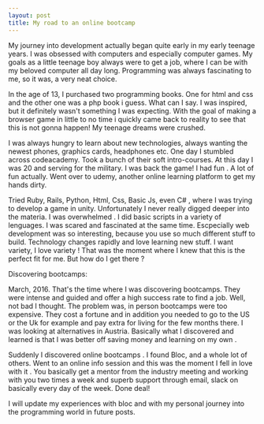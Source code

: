 ```yaml
---
layout: post
title: My road to an online bootcamp
---
```

My journey into development actually began quite early in my early teenage years. I was obsessed with computers and especially computer games. My goals as a little teenage boy always were to get a job, where I can be with my beloved computer all day long. Programming was always fascinating to me, so it was, a very neat choice. 

In the age of 13, I purchased two programming books. One for html and css and the other one was a php book i guess. What can I say. I was inspired, but it definitely wasn't something I was expecting. With the goal of making a browser game in little to no time i quickly came back to reality to see that this is not gonna happen! My teenage dreams were crushed. 

I was always hungry to learn about new technologies, always wanting the newest phones, graphics cards, headphones etc. One day I stumbled across codeacademy. Took a bunch of their soft intro-courses. At this day I was 20 and serving for the military. I was back the game! I had fun . A lot of fun actually. Went over to udemy, another online learning platform to get my hands dirty. 

Tried Ruby, Rails, Python, Html, Css, Basic Js, even C# , where I was trying to develop a game in unity. Unfortunately I never really digged deeper into the materia. I was overwhelmed . I did basic scripts in a variety of lenguages. I was scared and fascinated at the same time. Escpecially web development was so interesting, because you use so much different stuff to build. Technology changes rapidly and love learning new stuff.  I want variety, I love variety ! That was the moment where I knew that this is the perfect fit for me. But how do I get there ?

Discovering bootcamps:

March, 2016. That's the time where I was discovering bootcamps. They were intense and guided and offer a high success rate to find a job. Well, not bad I thought. The problem was, in person bootcamps were too expensive.  They cost a fortune and in addition you needed to go to the US or the Uk for example and pay extra for living for the few months there. I was looking at alternatives in Austria. Basically what I discovered and learned is that I was better off saving money and learning on my own . 

Suddenly I discovered online bootcamps . I found Bloc, and a whole lot of others. Went to an online info session and this was the moment I fell in love with it . You basically get a mentor from the industry meeting and working with you two times a week and superb support through email, slack on basically every day of the week. Done deal!


I will update my experiences with bloc and with my personal journey into the programming world in future posts.